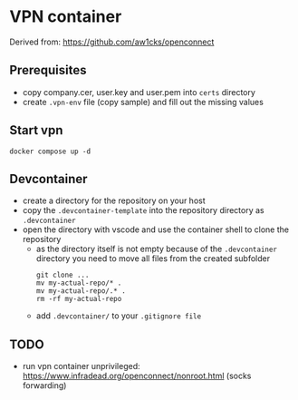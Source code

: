 # VPN container

Derived from: https://github.com/aw1cks/openconnect

## Prerequisites

- copy company.cer, user.key and user.pem into `certs` directory
- create `.vpn-env` file (copy sample) and fill out the missing values

## Start vpn

```shell
docker compose up -d
```

## Devcontainer

- create a directory for the repository on your host
- copy the `.devcontainer-template` into the repository directory as `.devcontainer`
- open the directory with vscode and use the container shell to clone the repository
  - as the directory itself is not empty because of the `.devcontainer` directory you need to move all files from the created subfolder
    ```shell
    git clone ...
    mv my-actual-repo/* .
    mv my-actual-repo/.* .
    rm -rf my-actual-repo
    ```
  - add `.devcontainer/` to your `.gitignore file`

## TODO

- run vpn container unprivileged: https://www.infradead.org/openconnect/nonroot.html (socks forwarding)
